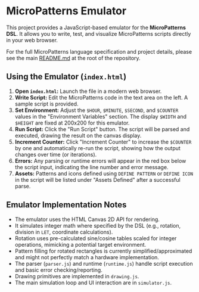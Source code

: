 # MicroPatterns Emulator

This project provides a JavaScript-based emulator for the **MicroPatterns DSL**. It allows you to write, test, and visualize MicroPatterns scripts directly in your web browser.

For the full MicroPatterns language specification and project details, please see the main [README.md](../../README.md) at the root of the repository.

## Using the Emulator (`index.html`)

1.  **Open `index.html`:** Launch the file in a modern web browser.
2.  **Write Script:** Edit the MicroPatterns code in the text area on the left. A sample script is provided.
3.  **Set Environment:** Adjust the `$HOUR`, `$MINUTE`, `$SECOND`, and `$COUNTER` values in the "Environment Variables" section. The display `$WIDTH` and `$HEIGHT` are fixed at 200x200 for this emulator.
4.  **Run Script:** Click the "Run Script" button. The script will be parsed and executed, drawing the result on the canvas display.
5.  **Increment Counter:** Click "Increment Counter" to increase the `$COUNTER` by one and automatically re-run the script, showing how the output changes over time (or iterations).
6.  **Errors:** Any parsing or runtime errors will appear in the red box below the script input, indicating the line number and error message.
7.  **Assets:** Patterns and icons defined using `DEFINE PATTERN` or `DEFINE ICON` in the script will be listed under "Assets Defined" after a successful parse.

## Emulator Implementation Notes

*   The emulator uses the HTML Canvas 2D API for rendering.
*   It simulates integer math where specified by the DSL (e.g., rotation, division in `LET`, coordinate calculations).
*   Rotation uses pre-calculated sine/cosine tables scaled for integer operations, mimicking a potential target environment.
*   Pattern filling for rotated rectangles is currently simplified/approximated and might not perfectly match a hardware implementation.
*   The parser (`parser.js`) and runtime (`runtime.js`) handle script execution and basic error checking/reporting.
*   Drawing primitives are implemented in `drawing.js`.
*   The main simulation loop and UI interaction are in `simulator.js`.